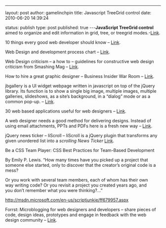 ---
layout: post
author: gamelinchpin
title: Javascript TreeGrid control
date: 2010-06-20 14:39:24


status: publish
type: post
published: true
---**JavaScript TreeGrid control** aimed to organize and edit information
in grid, tree, or treegrid modes.-[Link](http://www.maxtreegrid.com/).

<span><span>10 things every good web developer should know –
[Link](http://jonraasch.com/blog/10-things-every-web-developer-should-know-2).</span></span>

Web Design and development process chart –
[Link](http://www.imageworksstudio.com/lounge/web-design-development-process-chart/index.html).

Web Design criticism – a how to – guidelines for constructive web design
criticism from Smashing Mag –
[Link](http://www.smashingmagazine.com/2010/03/02/web-design-criticism-a-how-to/).

How to hire a great graphic designer – Business Insider War Room –
[Link](http://www.businessinsider.com/how-to-hire-a-great-graphic-designer-2009-12#where-to-look-ask-around-1).

jbgallery is a UI widget webpage written in javascript on top of the
jQuery library. Its function is to show a single big image, multiple
images, multiple galleries, slideshows, as a site’s background, in a
“dialog” mode or as a common pop-up. –
[Link](http://maxb.net/scripts/jbgallery-2.0/).

30 web based applications useful for web designers –
[Link](http://www.mostinspired.com/blog/2010/04/27/30-useful-web-based-applications-for-designers/).

A web designer needs a good method for delivering designs. Instead of
using email attachments, PPTs and PDFs here is a fresh new way –
[Link](http://www.theclientspace.com/design-slideshow?v1).

jQuery news ticker – liScroll – liScroll is a jQuery plugin that
transforms any given unordered list into a *scrolling News Ticker*
[Link](http://www.gcmingati.net/wordpress/wp-content/lab/jquery/newsticker/jq-liscroll/scrollanimate.html).

Be a CSS Team
Player: CSS Best Practices for Team-Based Development

By Emily P. Lewis.
 “How many times have you picked up a project that someone else started,
only to discover that the creator’s original code is a mess?

Or you work with several team members, each of whom has their own
way writing code? Or you revisit a project you created years ago, and
you don’t remember what you were thinking?…”

<http://msdn.microsoft.com/en-us/scriptjunkie/ff679957.aspx>

Forrst: Microblogging for web designers and developers – share pieces of
code, design ideas, prototypes and engage in feedback with the web
design community – [Link](http://mashable.com/2010/06/19/forrst/).
